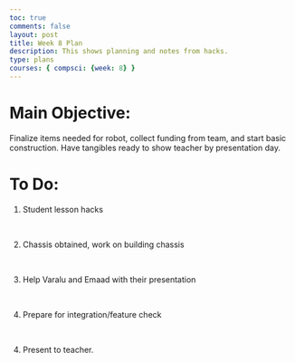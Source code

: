 ```yaml
---
toc: true
comments: false
layout: post
title: Week 8 Plan
description: This shows planning and notes from hacks.
type: plans
courses: { compsci: {week: 8} }
---
```


# Main Objective:
Finalize items needed for robot, collect funding from team, and start basic construction. Have tangibles ready to show teacher by presentation day.

# To Do:
1) Student lesson hacks
<br>   

2) Chassis obtained, work on building chassis
<br>

3) Help Varalu and Emaad with their presentation
<br>

4) Prepare for integration/feature check 
<br>

4) Present to teacher.
<br>
